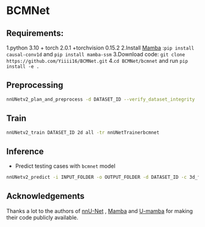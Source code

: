 # BCMNet
## Requirements:
1.python 3.10 + torch 2.0.1 +torchvision 0.15.2
2.Install [Mamba](https://github.com/state-spaces/mamba) :`pip install causal-conv1d` and `pip install mamba-ssm` 
3.Download code: `git clone https://github.com/Yiiii16/BCMNet.git` 
4.`cd BCMNet/bcmnet` and run `pip install -e .`


## Preprocessing
```bash
nnUNetv2_plan_and_preprocess -d DATASET_ID --verify_dataset_integrity
```
## Train
```bash
nnUNetv2_train DATASET_ID 2d all -tr nnUNetTrainerbcmnet
```
## Inference
- Predict testing cases with `bcmnet` model

```bash
nnUNetv2_predict -i INPUT_FOLDER -o OUTPUT_FOLDER -d DATASET_ID -c 3d_fullres -f all -tr nnUNetTrainerbcmnet --disable_tta
```
## Acknowledgements
Thanks a lot to the authors of [nnU-Net](https://github.com/MIC-DKFZ/nnUNet) , [Mamba](https://github.com/state-spaces/mamba) and [U-mamba](https://github.com/bowang-lab/U-Mamba) for making their code publicly available.
